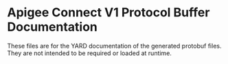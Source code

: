 # Apigee Connect V1 Protocol Buffer Documentation

These files are for the YARD documentation of the generated protobuf files.
They are not intended to be required or loaded at runtime.
